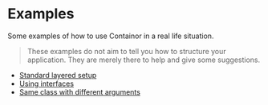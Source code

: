# Examples

Some examples of how to use Containor in a real life situation.

> These examples do not aim to tell you how to structure your application. They are merely there to help and give some suggestions.

- [Standard layered setup](/examples/standard-layered-setup.md)
- [Using interfaces](/examples/using-interfaces.md)
- [Same class with different arguments](/examples/same-class-with-different-arguments.md)
